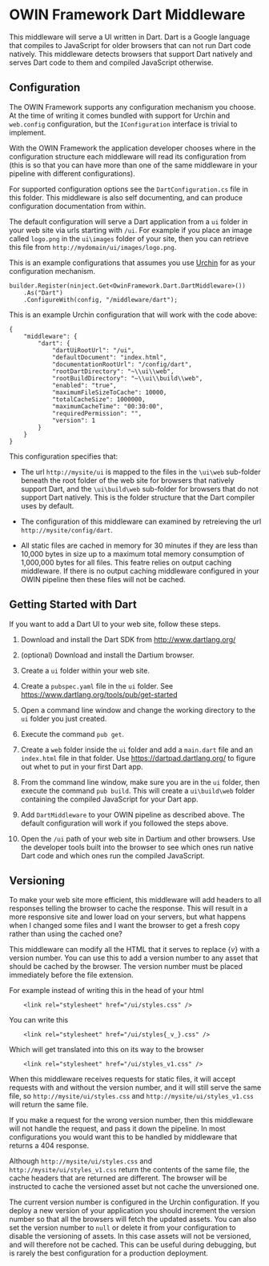 ﻿# OWIN Framework Dart Middleware

This middleware will serve a UI written in Dart. Dart is a Google language that compiles to 
JavaScript for older browsers that can not run Dart code natively. This middleware detects 
browsers that support Dart natively and serves Dart code to them and compiled JavaScript otherwise.

## Configuration

The OWIN Framework supports any configuration mechanism you choose. At the time of writing 
it comes bundled with support for Urchin and `web.config` configuration, but the 
`IConfiguration` interface is trivial to implement.

With the OWIN Framework the application developer chooses where in the configuration structure
each middleware will read its configuration from (this is so that you can have more than one
of the same middleware in your pipeline with different configurations).

For supported configuration options see the `DartConfiguration.cs` file in this folder. This
middleware is also self documenting, and can produce configuration documentation from within.

The default configuration will serve a Dart application from a `ui` folder in your web site via urls
starting with `/ui`. For example if you place an image called `logo.png` in the `ui\images`
folder of your site, then you can retrieve this file from `http://mydomain/ui/images/logo.png`.

This is an example configurations that assumes you use [Urchin](https://github.com/Bikeman868/Urchin) 
for as your configuration mechanism.

```
builder.Register(ninject.Get<OwinFramework.Dart.DartMiddleware>())
    .As("Dart")
    .ConfigureWith(config, "/middleware/dart");
```

This is an example Urchin configuration that will work with the code above:

```
{
    "middleware": {
        "dart": {
            "dartUiRootUrl": "/ui",
			"defaultDocument": "index.html",
            "documentationRootUrl": "/config/dart",
            "rootDartDirectory": "~\\ui\\web",
            "rootBuildDirectory": "~\\ui\\build\\web",
            "enabled": "true",
            "maximumFileSizeToCache": 10000,
            "totalCacheSize": 1000000,
            "maximumCacheTime": "00:30:00",
            "requiredPermission": "",
			"version": 1
        }
    }
}
```

This configuration specifies that:

* The url `http://mysite/ui` is mapped to the files in the `\ui\web` sub-folder beneath the root folder of 
  the web site for browsers that natively support Dart, and the `\ui\build\web` sub-folder for browsers
  that do not support Dart natively. This is the folder structure that the Dart compiler uses by default.

* The configuration of this middleware can examined by retreieving the url `http://mysite/config/dart`.

* All static files are cached in memory for 30 minutes if they are less than 10,000 bytes in size up to a 
maximum total memory consumption of 1,000,000 bytes for all files. This featre relies on
output caching middleware. If there is no output caching middleware configured in your OWIN pipeline
then these files will not be cached.

## Getting Started with Dart

If you want to add a Dart UI to your web site, follow these steps.

1. Download and install the Dart SDK from http://www.dartlang.org/

2. (optional) Download and install the Dartium browser.

3. Create a `ui` folder within your web site.

4. Create a `pubspec.yaml` file in the `ui` folder. See https://www.dartlang.org/tools/pub/get-started

5. Open a command line window and change the working directory to the `ui` folder you just created.

6. Execute the command `pub get`.

7. Create a `web` folder inside the `ui` folder and add a `main.dart` file and an `index.html` file in that folder. 
   Use https://dartpad.dartlang.org/ to figure out whet to put in your first Dart app.

8. From the command line window, make sure you are in the `ui` folder, then execute the 
   command `pub build`. This will create a `ui\build\web` folder containing the compiled
   JavaScript for your Dart app.

9. Add `DartMiddleware` to your OWIN pipeline as described above. The default configuration will work
   if you followed the steps above.

10. Open the `/ui` path of your web site in Dartium and other browsers. Use the developer tools built into the browser
    to see which ones run native Dart code and which ones run the compiled JavaScript.

## Versioning

To make your web site more efficient, this middleware will add headers to all responses telling
the browser to cache the response. This will result in a more responsive site and lower load on
your servers, but what happens when I changed some files and I want the browser to get a fresh
copy rather than using the cached one?

This middleware can modify all the HTML that it serves to replace {_v_} with a version number. You
can use this to add a version number to any asset that should be cached by the browser. The version
number must be placed immediately before the file extension.

For example instead of writing this in the head of your html

```
    <link rel="stylesheet" href="/ui/styles.css" />

```

You can write this

```
    <link rel="stylesheet" href="/ui/styles{_v_}.css" />

```

Which will get translated into this on its way to the browser

```
    <link rel="stylesheet" href="/ui/styles_v1.css" />

```

When this middleware receives requests for static files, it will accept requests with and without the version 
number, and it will still serve the same file, so `http://mysite/ui/styles.css` and `http://mysite/ui/styles_v1.css`
will return the same file.

If you make a request for the wrong version number, then this middleware will not handle the request, and pass it
down the pipeline. In most configurations you would want this to be handled by middleware that returns a 404 response.

Although  `http://mysite/ui/styles.css` and `http://mysite/ui/styles_v1.css` return the contents of the same file, the
cache headers that are returned are different. The browser will be instructed to cache the versioned asset but not
cache the unversioned one.

The current version number is configured in the Urchin configuration. If you deploy a new version of your application
you should increment the version number so that all the browsers will fetch the updated assets. You can also set the
version number to `null` or delete it from your configuration to disable the versioning of assets. In this case
assets will not be versioned, and will therefore not be cached. This can be useful during debugging, but is rarely
the best configuration for a production deployment.
